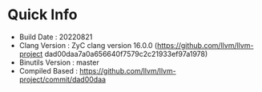 # Quick Info
* Build Date : 20220821
* Clang Version : ZyC clang version 16.0.0 (https://github.com/llvm/llvm-project dad00daa7a0a656640f7579c2c21933ef97a1978)
* Binutils Version : master
* Compiled Based : https://github.com/llvm/llvm-project/commit/dad00daa

